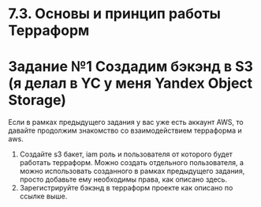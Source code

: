 # 7.3. Основы и принцип работы Терраформ

# Задание №1 Создадим бэкэнд в S3 (я делал в YC у меня Yandex Object Storage)

Если в рамках предыдущего задания у вас уже есть аккаунт AWS, то давайте продолжим знакомство со взаимодействием терраформа и aws.

1. Создайте s3 бакет, iam роль и пользователя от которого будет работать терраформ. Можно создать отдельного пользователя, а можно использовать созданного в рамках предыдущего задания, просто добавьте ему необходимы права, как описано здесь.
2. Зарегистрируйте бэкэнд в терраформ проекте как описано по ссылке выше.

